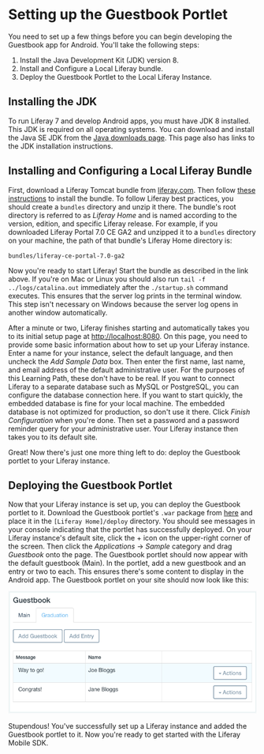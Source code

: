 # Setting up the Guestbook Portlet [](id=setting-up-the-guestbook-portlet)

You need to set up a few things before you can begin developing the Guestbook 
app for Android. You'll take the following steps:

1.  Install the Java Development Kit (JDK) version 8. 
2.  Install and Configure a Local Liferay bundle. 
3.  Deploy the Guestbook Portlet to the Local Liferay Instance. 

## Installing the JDK [](id=installing-the-jdk)

To run Liferay 7 and develop Android apps, you must have JDK 8 installed. This 
JDK is required on all operating systems. You can download and install the Java 
SE JDK from the 
[Java downloads page](http://www.oracle.com/technetwork/java/javase/downloads/index.html). 
This page also has links to the JDK installation instructions. 

## Installing and Configuring a Local Liferay Bundle [](id=installing-and-configuring-a-local-liferay-bundle)

First, download a Liferay Tomcat bundle from 
[liferay.com](https://www.liferay.com/). 
Then follow 
[these instructions](/discover/deployment/-/knowledge_base/7-0/installing-liferay-portal) 
to install the bundle. To follow Liferay best practices, you should create a 
`bundles` directory and unzip it there. The bundle's root directory is referred 
to as *Liferay Home* and is named according to the version, edition, and 
specific Liferay release. For example, if you downloaded Liferay Portal 7.0 CE 
GA2 and unzipped it to a `bundles` directory on your machine, the path of that 
bundle's Liferay Home directory is: 

    bundles/liferay-ce-portal-7.0-ga2

Now you're ready to start Liferay! Start the bundle as described in the link
above. If you're on Mac or Linux you should also run `tail -f
../logs/catalina.out` immediately after the `./startup.sh` command executes.
This ensures that the server log prints in the terminal window. This step isn't
necessary on Windows because the server log opens in another window
automatically.

After a minute or two, Liferay finishes starting and automatically takes you to
its initial setup page at 
[http://localhost:8080](http://localhost:8080). 
On this page, you need to provide some basic information about how to set up 
your Liferay instance. Enter a name for your instance, select the default 
language, and then uncheck the *Add Sample Data* box. Then enter the first name, 
last name, and email address of the default administrative user. For the 
purposes of this Learning Path, these don't have to be real. If you want to 
connect Liferay to a separate database such as MySQL or PostgreSQL, you can 
configure the database connection here. If you want to start quickly, the 
embedded database is fine for your local machine. The embedded database is not 
optimized for production, so don't use it there. Click *Finish Configuration* 
when you're done. Then set a password and a password reminder query for your 
administrative user. Your Liferay instance then takes you to its default site. 

Great! Now there's just one more thing left to do: deploy the Guestbook portlet
to your Liferay instance. 

## Deploying the Guestbook Portlet [](id=deploying-the-guestbook-portlet)

<!-- replace link with 7.0 compatible portlet -->
Now that your Liferay instance is set up, you can deploy the Guestbook portlet 
to it. Download the Guestbook portlet's `.war` package from 
[here](https://dev.liferay.com/documents/10184/581742/guestbook-portlet.war) 
and place it in the `[Liferay Home]/deploy` directory. You should see messages 
in your console indicating that the portlet has successfully deployed. On your 
Liferay instance's default site, click the + icon on the upper-right corner of 
the screen. Then click the *Applications* &rarr; *Sample* category and drag 
*Guestbook* onto the page. The Guestbook portlet should now appear with the 
default guestbook (Main). In the portlet, add a new guestbook and an entry or 
two to each. This ensures there's some content to display in the Android app. 
The Guestbook portlet on your site should now look like this: 

![Figure 1: The Guestbook portlet, with a new guestbook and some entries.](../../../images/guestbook-portlet-01.png)

Stupendous! You've successfully set up a Liferay instance and added the 
Guestbook portlet to it. Now you're ready to get started with the Liferay Mobile 
SDK. 
